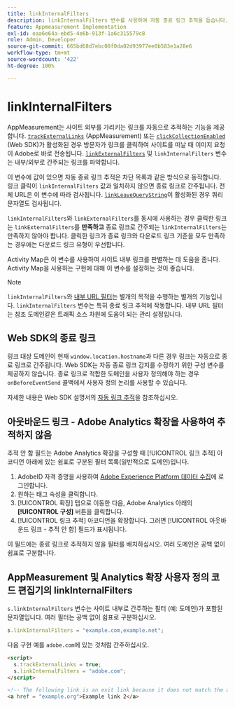 ```yaml
---
title: linkInternalFilters
description: linkInternalFilters 변수를 사용하여 자동 종료 링크 추적을 돕습니다.
feature: Appmeasurement Implementation
exl-id: eaa6e64a-ebd5-4e6b-913f-1a6c315579c8
role: Admin, Developer
source-git-commit: 665bd68d7ebc08f0da02d93977ee0b583e1a28e6
workflow-type: tm+mt
source-wordcount: '422'
ht-degree: 100%

---
```


# linkInternalFilters

AppMeasurement는 사이트 외부를 가리키는 링크를 자동으로 추적하는 기능을 제공합니다. [`trackExternalLinks`](trackexternallinks.md) (AppMeasurement) 또는 [`clickCollectionEnabled`](trackdownloadlinks.md) (Web SDK)가 활성화된 경우 방문자가 링크를 클릭하여 사이트를 떠날 때 이미지 요청이 Adobe로 바로 전송됩니다. [`linkExternalFilters`](linkexternalfilters.md) 및 `linkInternalFilters` 변수는 내부/외부로 간주되는 링크를 파악합니다.

이 변수에 값이 있으면 자동 종료 링크 추적은 차단 목록과 같은 방식으로 동작합니다. 링크 클릭이 `linkInternalFilters` 값과 일치하지 않으면 종료 링크로 간주됩니다. 전체 URL은 이 변수에 따라 검사됩니다. [`linkLeaveQueryString`](linkleavequerystring.md)이 활성화된 경우 쿼리 문자열도 검사됩니다.

`linkInternalFilters`와 `linkExternalFilters`를 동시에 사용하는 경우 클릭한 링크는 `linkExternalFilters`를 **만족하고** 종료 링크로 간주되는 `linkInternalFilters`는 만족하지 않아야 합니다. 클릭한 링크가 종료 링크와 다운로드 링크 기준을 모두 만족하는 경우에는 다운로드 링크 유형이 우선합니다.

Activity Map은 이 변수를 사용하여 사이트 내부 링크를 판별하는 데 도움을 줍니다. Activity Map을 사용하는 구현에 대해 이 변수를 설정하는 것이 좋습니다.

>[!NOTE]
>
>`linkInternalFilters`와 [내부 URL 필터](/help/admin/admin/c-manage-report-suites/c-edit-report-suites/general/internal-url-filter-admin.md)는 별개의 목적을 수행하는 별개의 기능입니다. `linkInternalFilters` 변수는 특히 종료 링크 추적에 작동합니다. 내부 URL 필터는 참조 도메인같은 트래픽 소스 차원에 도움이 되는 관리 설정입니다.

## Web SDK의 종료 링크

링크 대상 도메인이 현재 `window.location.hostname`과 다른 경우 링크는 자동으로 종료 링크로 간주됩니다. Web SDK는 자동 종료 링크 감지를 수정하기 위한 구성 변수를 제공하지 않습니다. 종료 링크로 적합한 도메인을 사용자 정의해야 하는 경우 `onBeforeEventSend` 콜백에서 사용자 정의 논리를 사용할 수 있습니다.

자세한 내용은 Web SDK 설명서의 [자동 링크 추적](https://experienceleague.adobe.com/docs/experience-platform/edge/data-collection/track-links.html#automaticLinkTracking)을 참조하십시오.

## 아웃바운드 링크 - Adobe Analytics 확장을 사용하여 추적하지 않음

추적 안 함 필드는 Adobe Analytics 확장을 구성할 때 [!UICONTROL 링크 추적] 아코디언 아래에 있는 쉼표로 구분된 필터 목록(일반적으로 도메인)입니다.

1. AdobeID 자격 증명을 사용하여 [Adobe Experience Platform 데이터 수집](https://experience.adobe.com/data-collection)에 로그인합니다.
2. 원하는 태그 속성을 클릭합니다.
3. [!UICONTROL 확장] 탭으로 이동한 다음, Adobe Analytics 아래의 **[!UICONTROL 구성]** 버튼을 클릭합니다.
4. [!UICONTROL 링크 추적] 아코디언을 확장합니다. 그러면 [!UICONTROL 아웃바운드 링크 - 추적 안 함] 필드가 표시됩니다.

이 필드에는 종료 링크로 추적하지 않을 필터를 배치하십시오. 여러 도메인은 공백 없이 쉼표로 구분합니다.

## AppMeasurement 및 Analytics 확장 사용자 정의 코드 편집기의 linkInternalFilters

`s.linkInternalFilters` 변수는 사이트 내부로 간주하는 필터 (예: 도메인)가 포함된 문자열입니다. 여러 필터는 공백 없이 쉼표로 구분하십시오.

```js
s.linkInternalFilters = "example.com,example.net";
```

다음 구현 예를 `adobe.com`에 있는 것처럼 간주하십시오.

```html
<script>
  s.trackExternalLinks = true;
  s.linkInternalFilters = "adobe.com";
</script>

<!-- The following link is an exit link because it does not match the anything under linkInternalFilters -->
<a href = "example.org">Example link 2</a>
```
